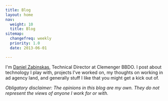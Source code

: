 ```yaml
---
title: Blog  
layout: home  
nav:  
  weight: 10  
  title: Blog  
sitemap:  
  changefreq: weekly  
  priority: 1.0  
  date: 2013-06-01  

---
```


I'm [Daniel Zabinskas][about-link], Technical Director at Clemenger BBDO. I post about technology I play with, projects I've worked on, my thoughts on working in ad agency land, and generally stuff I like that you might get a kick out of.

*Obligatory disclaimer: The opinions in this blog are my own. They do not represent the views of anyone I work for or with.*

[about-link]: about "About me"




